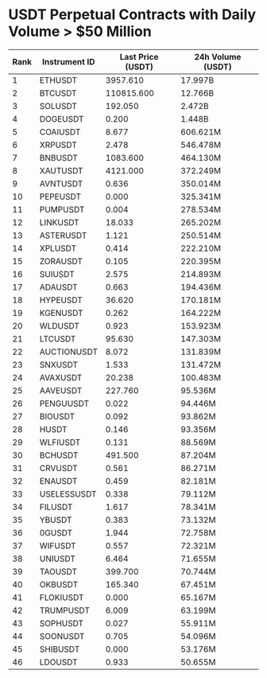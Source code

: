 # USDT Perpetual Contracts with Daily Volume > $50 Million

| Rank | Instrument ID | Last Price (USDT) | 24h Volume (USDT) |
|------|---------------|-------------------|-------------------|
| 1 | ETHUSDT | 3957.610 | 17.997B |
| 2 | BTCUSDT | 110815.600 | 12.766B |
| 3 | SOLUSDT | 192.050 | 2.472B |
| 4 | DOGEUSDT | 0.200 | 1.448B |
| 5 | COAIUSDT | 8.677 | 606.621M |
| 6 | XRPUSDT | 2.478 | 546.478M |
| 7 | BNBUSDT | 1083.600 | 464.130M |
| 8 | XAUTUSDT | 4121.000 | 372.249M |
| 9 | AVNTUSDT | 0.636 | 350.014M |
| 10 | PEPEUSDT | 0.000 | 325.341M |
| 11 | PUMPUSDT | 0.004 | 278.534M |
| 12 | LINKUSDT | 18.033 | 265.202M |
| 13 | ASTERUSDT | 1.121 | 250.514M |
| 14 | XPLUSDT | 0.414 | 222.210M |
| 15 | ZORAUSDT | 0.105 | 220.395M |
| 16 | SUIUSDT | 2.575 | 214.893M |
| 17 | ADAUSDT | 0.663 | 194.436M |
| 18 | HYPEUSDT | 36.620 | 170.181M |
| 19 | KGENUSDT | 0.262 | 164.222M |
| 20 | WLDUSDT | 0.923 | 153.923M |
| 21 | LTCUSDT | 95.630 | 147.303M |
| 22 | AUCTIONUSDT | 8.072 | 131.839M |
| 23 | SNXUSDT | 1.533 | 131.472M |
| 24 | AVAXUSDT | 20.238 | 100.483M |
| 25 | AAVEUSDT | 227.760 | 95.536M |
| 26 | PENGUUSDT | 0.022 | 94.446M |
| 27 | BIOUSDT | 0.092 | 93.862M |
| 28 | HUSDT | 0.146 | 93.356M |
| 29 | WLFIUSDT | 0.131 | 88.569M |
| 30 | BCHUSDT | 491.500 | 87.204M |
| 31 | CRVUSDT | 0.561 | 86.271M |
| 32 | ENAUSDT | 0.459 | 82.181M |
| 33 | USELESSUSDT | 0.338 | 79.112M |
| 34 | FILUSDT | 1.617 | 78.341M |
| 35 | YBUSDT | 0.383 | 73.132M |
| 36 | 0GUSDT | 1.944 | 72.758M |
| 37 | WIFUSDT | 0.557 | 72.321M |
| 38 | UNIUSDT | 6.464 | 71.655M |
| 39 | TAOUSDT | 399.700 | 70.744M |
| 40 | OKBUSDT | 165.340 | 67.451M |
| 41 | FLOKIUSDT | 0.000 | 65.167M |
| 42 | TRUMPUSDT | 6.009 | 63.199M |
| 43 | SOPHUSDT | 0.027 | 55.911M |
| 44 | SOONUSDT | 0.705 | 54.096M |
| 45 | SHIBUSDT | 0.000 | 53.176M |
| 46 | LDOUSDT | 0.933 | 50.655M |
